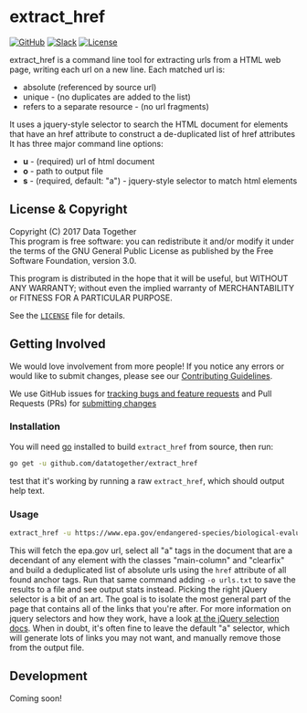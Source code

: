 # extract_href

<!-- Repo Badges for: Github Project, Slack, License-->

[![GitHub](https://img.shields.io/badge/project-Data_Together-487b57.svg?style=flat-square)](http://github.com/datatogether)
[![Slack](https://img.shields.io/badge/slack-Archivers-b44e88.svg?style=flat-square)](https://archivers-slack.herokuapp.com/)
[![License](https://img.shields.io/github/license/datatogether/extract_href.svg?style=flat-square)](./LICENSE) 

extract_href is a command line tool for extracting urls from a HTML web page,
writing each url on a new line. Each matched url is:

* absolute (referenced by source url)
* unique - (no duplicates are added to the list)
* refers to a separate resource - (no url fragments)

It uses a jquery-style selector to search the HTML document for elements that
have an href attribute to construct a de-duplicated list of href attributes It
has three major command line options:

* **u** - (required) url of html document
* **o** - path to output file
* **s** - (required, default: "a") - jquery-style selector to match html elements

## License & Copyright

Copyright (C) 2017 Data Together  
This program is free software: you can redistribute it and/or modify it under
the terms of the GNU General Public License as published by the Free Software
Foundation, version 3.0.

This program is distributed in the hope that it will be useful, but WITHOUT ANY
WARRANTY; without even the implied warranty of MERCHANTABILITY or FITNESS FOR A
PARTICULAR PURPOSE.

See the [`LICENSE`](./LICENSE) file for details.

## Getting Involved

We would love involvement from more people! If you notice any errors or would 
like to submit changes, please see our [Contributing Guidelines](./.github/CONTRIBUTING.md). 

We use GitHub issues for [tracking bugs and feature requests](https://github.com/datatogether/extract_href/issues) 
and Pull Requests (PRs) for [submitting changes](https://github.com/datatogether/extract_href/pulls)

### Installation

You will need [go](http://golang.org) installed to build `extract_href` from 
source, then run:

```bash
go get -u github.com/datatogether/extract_href
```

test that it's working by running a raw `extract_href`, which should output help text.

### Usage

```bash
extract_href -u https://www.epa.gov/endangered-species/biological-evaluation-chapters-chlorpyrifos-esa-assessment -s '.main-column.clearfix a'
``` 
This will fetch the epa.gov url, select all "a" tags in the document that
are a decendant of any element with the classes "main-column" and "clearfix" and
build a deduplicated list of absolute urls using the `href` attribute of all
found anchor tags. Run that same command adding `-o urls.txt` to save the
results to a file and see output stats instead. Picking the right jQuery
selector is a bit of an art. The goal is to isolate the most general part of the
page that contains all of the links that you're after. For more information on
jquery selectors and how they work, have a look [at the jQuery selection docs](https://learn.jquery.com/using-jquery-core/selecting-elements/). When in doubt,
it's often fine to leave the default "a" selector, which will generate lots of
links you may not want, and manually remove those from the output file.

## Development

Coming soon!
